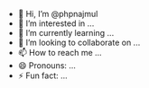 - 👋 Hi, I’m @phpnajmul
- 👀 I’m interested in ...
- 🌱 I’m currently learning ...
- 💞️ I’m looking to collaborate on ...
- 📫 How to reach me ...
- 😄 Pronouns: ...
- ⚡ Fun fact: ...

<!---
phpnajmul/phpnajmul is a ✨ special ✨ repository because its `README.md` (this file) appears on your GitHub profile.
You can click the Preview link to take a look at your changes.
--->
